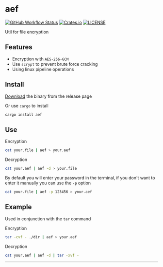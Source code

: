 
# aef

[![GitHub Workflow Status](https://img.shields.io/github/workflow/status/wyhaya/aef/Build?style=flat-square)](https://github.com/wyhaya/aef/actions)
[![Crates.io](https://img.shields.io/crates/v/aef.svg?style=flat-square)](https://crates.io/crates/aef)
[![LICENSE](https://img.shields.io/crates/l/aef.svg?style=flat-square)](https://github.com/wyhaya/aef/blob/master/LICENSE)

Util for file encryption

## Features

* Encryption with `AES-256-GCM`
* Use `scrypt` to prevent brute force cracking
* Using linux pipeline operations

## Install

[Download](https://github.com/wyhaya/aef/releases) the binary from the release page

Or use `cargo` to install

```bash
cargo install aef
```

## Use

Encryption

```bash
cat your.file | aef > your.aef
```

Decryption

```bash
cat your.aef | aef -d > your.file
```

By default you will enter your password in the terminal, if you don't want to enter it manually you can use the `-p` option

```bash
cat your.file | aef -p 123456 > your.aef
```

## Example

Used in conjunction with the `tar` command

Encryption

```bash
tar -cvf - ./dir | aef > your.aef
```

Decryption

```bash
cat your.aef | aef -d | tar -xvf -
```

---

